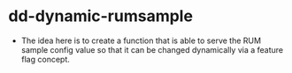 # dd-dynamic-rumsample

- The idea here is to create a function that is able to serve the RUM sample config value so that it can be changed dynamically via a feature flag concept.
